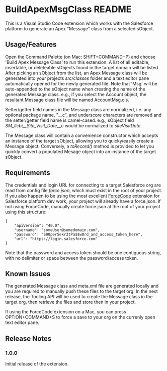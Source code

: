# BuildApexMsgClass README

This is a Visual Studio Code extension which works with the Salesforce platform to generate an Apex "Message" class from a selected sObject.

## Usage/Features

Open the Command Palette (on Mac: SHIFT+COMMAND+P) and choose 'Build Apex Message Class' to run this extension.  A list of all editable, insertable, or deleteable sObjects found in the target domain will be listed.  After picking an sObject from the list,  an Apex Message class will be generated into your projects *src/classes* folder and a text editor pane automatically opened for the newly generated file. Note that 'Msg' will be auto-appended to the sObject name when creating the name of the generated Message class.  e.g., if you select the Account object, the resultant Message class file will be named AccountMsg.cls.

Setter/getter field names in the Message class are normalized, i.e. any optional package name, "__c", and underscore characters are removed and the setter/getter field name is camel-cased.   e.g.,  sObject field *SM_llcbi__Site_Visit_Date__c* would be normalized to *siteVisitDate*.

The Message class will contain a convenience constructor which accepts an instance of the target sObject, allowing you to quicky/easily create a Message object.  Conversely, a *toRecord()* method is provided to let you quickly convert a populated Mesage object into an instance of the target sObject.

## Requirements

The credentials and login URL for connecting to a target Salesforce org are read from config file *force.json*, which must exist in the root of your project.  If you also happen to be using the most excellent [ForceCode](https://github.com/celador/ForceCode) extension for Salesforce platform dev work, your project will already have a force.json. If not using ForceCode, manually create force.json at the root of your project using this structure:

```
{
	"apiVersion": "40.0",
	"username": "someUser@somedomain.com",
	"password": "S00perSekr3tPa$$w0rd_and_access_token_here",
	"url": "https://login.salesforce.com"
}
```
Note that the password and access token should be one contiguous string, with no delimiter or space between the password/access token.

## Known Issues

The generated Message class and meta.xml file are generated locally and you are required to manually push these files to the target org.  In the next release, the Tooling API will be used to create the Message class in the target org, then retrieve the files and store then in your project.  

If using the ForceCode extension on a Mac, you can press OPTION+COMMAND+S to force a save to your org on the currenly open text editor pane.

## Release Notes

### 1.0.0

Initial release of the extension.